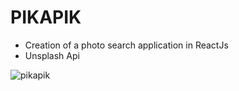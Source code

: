 # PIKAPIK

- Creation of a photo search application in ReactJs
- Unsplash Api 

![pikapik](https://user-images.githubusercontent.com/48568104/118957524-e252ac80-b960-11eb-9577-0ae0410a03e2.png)


